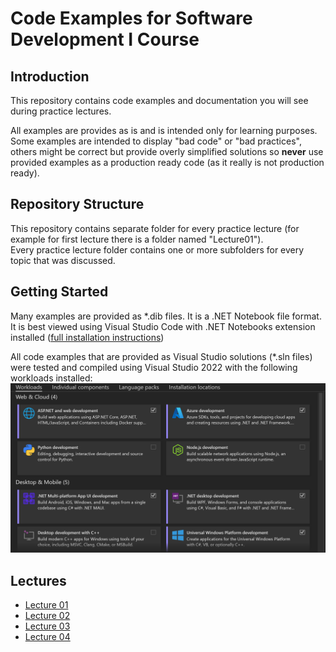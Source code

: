 # Code Examples for Software Development I Course

## Introduction

This repository contains code examples and documentation you will see during practice lectures.  

All examples are provides as is and is intended only for learning purposes. Some examples are intended to display "bad code" or "bad practices", others might be correct but provide overly simplified solutions so **never** use provided examples as a production ready code (as it really is not production ready).

## Repository Structure

This repository contains separate folder for every practice lecture (for example for first lecture there is a folder named "Lecture01").  
Every practice lecture folder contains one or more subfolders for every topic that was discussed.

## Getting Started

Many examples are provided as *.dib files. It is a .NET Notebook file format. It is best viewed using Visual Studio Code with .NET Notebooks extension installed ([full installation instructions](https://github.com/dotnet/interactive/blob/main/docs/install-dotnet-interactive.md#visual-studio-code))

All code examples that are provided as Visual Studio solutions (*.sln files) were tested and compiled using Visual Studio 2022 with the following workloads installed:
![workloads](images/vs_install.png)

## Lectures

- [Lecture 01](Lecture01/README.md)
- [Lecture 02](Lecture02/README.md)
- [Lecture 03](Lecture03/README.md)
- [Lecture 04](Lecture04/README.md)